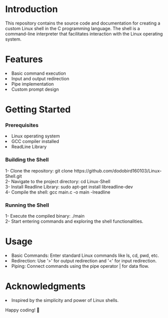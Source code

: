 <h1>Introduction</h1>
This repository contains the source code and documentation for creating a custom Linux shell in the C programming language. The shell is a command-line interpreter that facilitates interaction with the Linux operating system.

<h1>Features</h1>
<li>Basic command execution</li>
<li>Input and output redirection</li>
<li>Pipe implementation</li>
<li>Custom prompt design</li>

<h1>Getting Started</h1>
<h3>Prerequisites</h3>
<li>Linux operating system</li>
<li>GCC compiler installed</li>
<li>ReadLine Library</li>

<h3>Building the Shell</h3>
1- Clone the repository: git clone https://github.com/dodobird160103/Linux-Shell.git </br>
2- Navigate to the project directory: cd Linux-Shell </br>
3- Install Readline Library: sudo apt-get install libreadline-dev </br>
4- Compile the shell: gcc main.c -o main -lreadline 

<h3>Running the Shell</h3>
1- Execute the compiled binary: ./main </br>
2- Start entering commands and exploring the shell functionalities. 

<h1>Usage</h1>
<li>Basic Commands: Enter standard Linux commands like ls, cd, pwd, etc.</li>
<li>Redirection: Use '>' for output redirection and '<' for input redirection.</li>
<li>Piping: Connect commands using the pipe operator | for data flow.</li>
  
<h1>Acknowledgments</h1>
<li>Inspired by the simplicity and power of Linux shells.</li>

Happy coding! 🚀
